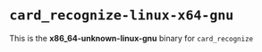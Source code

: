 # `card_recognize-linux-x64-gnu`

This is the **x86_64-unknown-linux-gnu** binary for `card_recognize`
